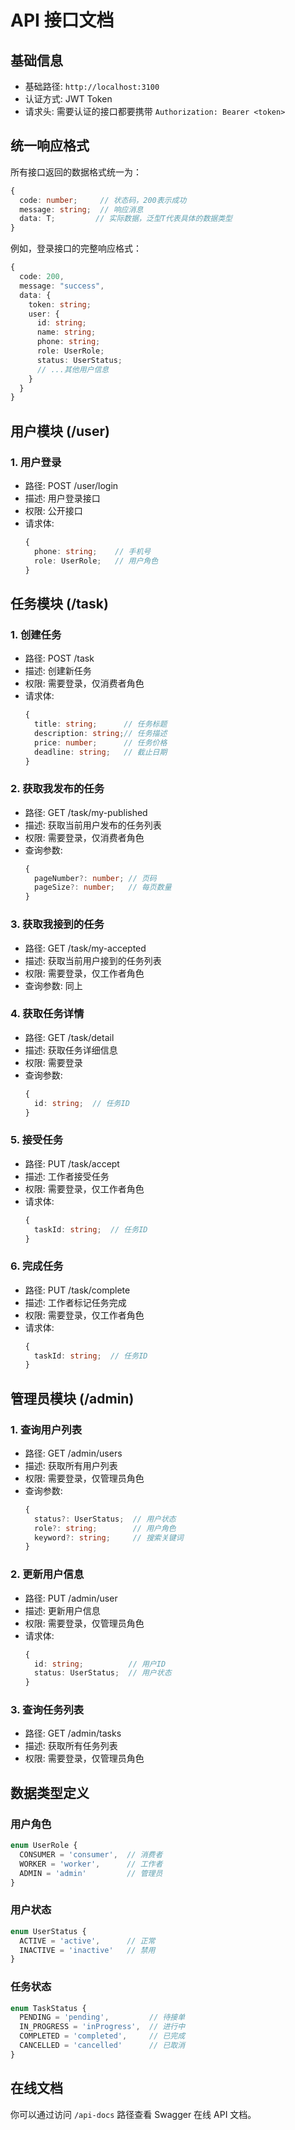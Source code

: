 # API 接口文档

## 基础信息
- 基础路径: `http://localhost:3100`
- 认证方式: JWT Token
- 请求头: 需要认证的接口都要携带 `Authorization: Bearer <token>`

## 统一响应格式
所有接口返回的数据格式统一为：
```typescript
{
  code: number;     // 状态码，200表示成功
  message: string;  // 响应消息
  data: T;         // 实际数据，泛型T代表具体的数据类型
}
```

例如，登录接口的完整响应格式：
```typescript
{
  code: 200,
  message: "success",
  data: {
    token: string;
    user: {
      id: string;
      name: string;
      phone: string;
      role: UserRole;
      status: UserStatus;
      // ...其他用户信息
    }
  }
}
```

## 用户模块 (/user)

### 1. 用户登录
- 路径: POST /user/login
- 描述: 用户登录接口
- 权限: 公开接口
- 请求体:
  ```typescript
  {
    phone: string;    // 手机号
    role: UserRole;   // 用户角色
  }
  ```

## 任务模块 (/task)

### 1. 创建任务
- 路径: POST /task
- 描述: 创建新任务
- 权限: 需要登录，仅消费者角色
- 请求体:
  ```typescript
  {
    title: string;      // 任务标题
    description: string;// 任务描述
    price: number;      // 任务价格
    deadline: string;   // 截止日期
  }
  ```

### 2. 获取我发布的任务
- 路径: GET /task/my-published
- 描述: 获取当前用户发布的任务列表
- 权限: 需要登录，仅消费者角色
- 查询参数:
  ```typescript
  {
    pageNumber?: number; // 页码
    pageSize?: number;   // 每页数量
  }
  ```

### 3. 获取我接到的任务
- 路径: GET /task/my-accepted
- 描述: 获取当前用户接到的任务列表
- 权限: 需要登录，仅工作者角色
- 查询参数: 同上

### 4. 获取任务详情
- 路径: GET /task/detail
- 描述: 获取任务详细信息
- 权限: 需要登录
- 查询参数:
  ```typescript
  {
    id: string;  // 任务ID
  }
  ```

### 5. 接受任务
- 路径: PUT /task/accept
- 描述: 工作者接受任务
- 权限: 需要登录，仅工作者角色
- 请求体:
  ```typescript
  {
    taskId: string;  // 任务ID
  }
  ```

### 6. 完成任务
- 路径: PUT /task/complete
- 描述: 工作者标记任务完成
- 权限: 需要登录，仅工作者角色
- 请求体:
  ```typescript
  {
    taskId: string;  // 任务ID
  }
  ```

## 管理员模块 (/admin)

### 1. 查询用户列表
- 路径: GET /admin/users
- 描述: 获取所有用户列表
- 权限: 需要登录，仅管理员角色
- 查询参数:
  ```typescript
  {
    status?: UserStatus;  // 用户状态
    role?: string;        // 用户角色
    keyword?: string;     // 搜索关键词
  }
  ```

### 2. 更新用户信息
- 路径: PUT /admin/user
- 描述: 更新用户信息
- 权限: 需要登录，仅管理员角色
- 请求体:
  ```typescript
  {
    id: string;          // 用户ID
    status: UserStatus;  // 用户状态
  }
  ```

### 3. 查询任务列表
- 路径: GET /admin/tasks
- 描述: 获取所有任务列表
- 权限: 需要登录，仅管理员角色

## 数据类型定义

### 用户角色
```typescript
enum UserRole {
  CONSUMER = 'consumer',  // 消费者
  WORKER = 'worker',      // 工作者
  ADMIN = 'admin'         // 管理员
}
```

### 用户状态
```typescript
enum UserStatus {
  ACTIVE = 'active',      // 正常
  INACTIVE = 'inactive'   // 禁用
}
```

### 任务状态
```typescript
enum TaskStatus {
  PENDING = 'pending',         // 待接单
  IN_PROGRESS = 'inProgress',  // 进行中
  COMPLETED = 'completed',     // 已完成
  CANCELLED = 'cancelled'      // 已取消
}
```

## 在线文档
你可以通过访问 `/api-docs` 路径查看 Swagger 在线 API 文档。 